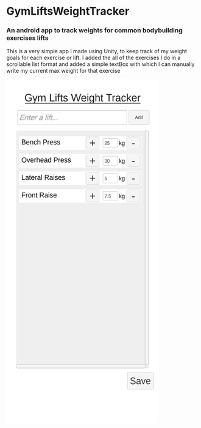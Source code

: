 # GymLiftsWeightTracker
<h3>An android app to track weights for common bodybuilding exercises lifts</h3>
<p>This is a very simple app I made using Unity, to keep track of my weight goals for each exercise or lift.
I added the all of the exercises I do in a scrollable list format and added a simple textBox with which I can manually
write my current max weight for that exercise</p>
<img src="https://github.com/KaanSerin/GymLiftsWeightTracker/blob/master/Screenshot_2020-01-30-23-57-54-032_com.KnAGames.Gym.Lifts.Weight.Tracker.jpg?raw=true" width=400 height=900>
